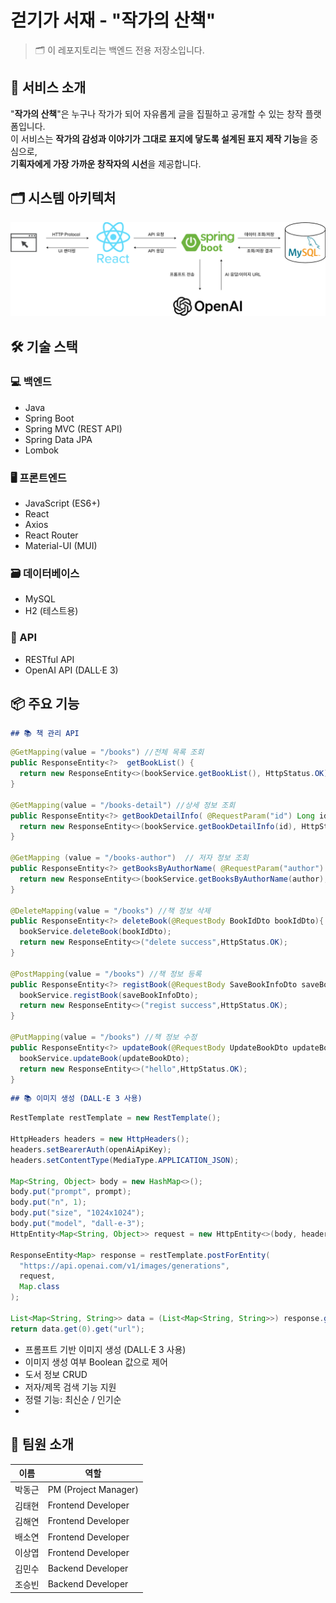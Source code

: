 # 걷기가 서재 - "작가의 산책"

> 🗂️ 이 레포지토리는 백엔드 전용 저장소입니다.

## 📌 서비스 소개

"**작가의 산책**"은 누구나 작가가 되어 자유롭게 글을 집필하고 공개할 수 있는 창작 플랫폼입니다.  
이 서비스는 **작가의 감성과 이야기가 그대로 표지에 닿도록 설계된 표지 제작 기능**을 중심으로,  
**기획자에게 가장 가까운 창작자의 시선**을 제공합니다.

## 🗂 시스템 아키텍처

![시스템 아키텍처](./docs/architecture.png)

## 🛠️ 기술 스택

### 💻 백엔드
- Java
- Spring Boot
- Spring MVC (REST API)
- Spring Data JPA
- Lombok

### 🖥️ 프론트엔드
- JavaScript (ES6+)
- React
- Axios
- React Router
- Material-UI (MUI)

### 🗃️ 데이터베이스
- MySQL
- H2 (테스트용)

### 🔗 API
- RESTful API
- OpenAI API (DALL·E 3)

## 📦 주요 기능
```markdown
## 📚 책 관리 API
```

```java
@GetMapping(value = "/books") //전체 목록 조회
public ResponseEntity<?>  getBookList() {
  return new ResponseEntity<>(bookService.getBookList(), HttpStatus.OK);
}

@GetMapping(value = "/books-detail") //상세 정보 조회
public ResponseEntity<?> getBookDetailInfo( @RequestParam("id") Long id) {
  return new ResponseEntity<>(bookService.getBookDetailInfo(id), HttpStatus.OK);
}

@GetMapping (value = "/books-author")  // 저자 정보 조회
public ResponseEntity<?> getBooksByAuthorName( @RequestParam("author") String author) {
  return new ResponseEntity<>(bookService.getBooksByAuthorName(author), HttpStatus.OK);
}

@DeleteMapping(value = "/books") //책 정보 삭제
public ResponseEntity<?> deleteBook(@RequestBody BookIdDto bookIdDto){
  bookService.deleteBook(bookIdDto);
  return new ResponseEntity<>("delete success",HttpStatus.OK);
}

@PostMapping(value = "/books") //책 정보 등록
public ResponseEntity<?> registBook(@RequestBody SaveBookInfoDto saveBookInfoDto){
  bookService.registBook(saveBookInfoDto);
  return new ResponseEntity<>("regist success",HttpStatus.OK);
}

@PutMapping(value = "/books") //책 정보 수정
public ResponseEntity<?> updateBook(@RequestBody UpdateBookDto updateBookDto){
  bookService.updateBook(updateBookDto);
  return new ResponseEntity<>("hello",HttpStatus.OK);
}
```

```markdown
## 📚 이미지 생성 (DALL·E 3 사용)
```
```java
RestTemplate restTemplate = new RestTemplate();

HttpHeaders headers = new HttpHeaders();
headers.setBearerAuth(openAiApiKey);
headers.setContentType(MediaType.APPLICATION_JSON);

Map<String, Object> body = new HashMap<>();
body.put("prompt", prompt);
body.put("n", 1);
body.put("size", "1024x1024");
body.put("model", "dall-e-3");
HttpEntity<Map<String, Object>> request = new HttpEntity<>(body, headers);

ResponseEntity<Map> response = restTemplate.postForEntity(
  "https://api.openai.com/v1/images/generations",
  request,
  Map.class
);

List<Map<String, String>> data = (List<Map<String, String>>) response.getBody().get("data");
return data.get(0).get("url");
```
- 프롬프트 기반 이미지 생성 (DALL·E 3 사용)
- 이미지 생성 여부 Boolean 값으로 제어
- 도서 정보 CRUD
- 저자/제목 검색 기능 지원
- 정렬 기능: 최신순 / 인기순
- 
## 👥 팀원 소개

| 이름     | 역할               |
|----------|--------------------|
| 박동근   | PM (Project Manager) |
| 김태현   | Frontend Developer |
| 김해연   | Frontend Developer |
| 배소연   | Frontend Developer |
| 이상엽   | Frontend Developer |
| 김민수   | Backend Developer  |
| 조승빈   | Backend Developer  |


